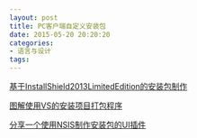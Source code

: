 ```yaml
---
layout: post
title: PC客户端自定义安装包
date: 2015-05-20 20:20:20
categories:
- 语言与设计
tags:
---
```


[基于InstallShield2013LimitedEdition的安装包制作](http://www.cnblogs.com/wuhuacong/p/4438761.html)

[图解使用VS的安装项目打包程序](http://www.cnblogs.com/jingmoxukong/p/4882855.html)

[分享一个使用NSIS制作安装包的UI插件](http://blog.csdn.net/u011135902/article/details/50571835)